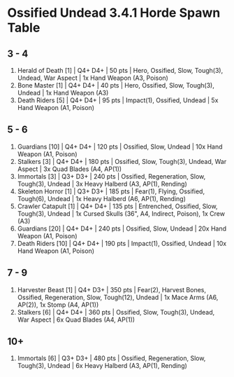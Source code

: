 # Ossified Undead 3.4.1 Horde Spawn Table

## 3 - 4

1. Herald of Death [1] | Q4+ D4+ | 50 pts | Hero, Ossified, Slow, Tough(3), Undead, War Aspect | 1x Hand Weapon (A3, Poison)
1. Bone Master [1] | Q4+ D4+ | 40 pts | Hero, Ossified, Slow, Tough(3), Undead | 1x Hand Weapon (A3)
1. Death Riders [5] | Q4+ D4+ | 95 pts | Impact(1), Ossified, Undead | 5x Hand Weapon (A1, Poison)

## 5 - 6

1. Guardians [10] | Q4+ D4+ | 120 pts | Ossified, Slow, Undead | 10x Hand Weapon (A1, Poison)
1. Stalkers [3] | Q4+ D4+ | 180 pts | Ossified, Slow, Tough(3), Undead, War Aspect | 3x Quad Blades (A4, AP(1))
1. Immortals [3] | Q3+ D3+ | 240 pts | Ossified, Regeneration, Slow, Tough(3), Undead | 3x Heavy Halberd (A3, AP(1), Rending)
1. Skeleton Horror [1] | Q3+ D3+ | 185 pts | Fear(1), Flying, Ossified, Tough(6), Undead | 1x Heavy Halberd (A6, AP(1), Rending)
1. Crawler Catapult [1] | Q4+ D4+ | 135 pts | Entrenched, Ossified, Slow, Tough(3), Undead | 1x Cursed Skulls (36", A4, Indirect, Poison), 1x Crew (A3)
1. Guardians [20] | Q4+ D4+ | 240 pts | Ossified, Slow, Undead | 20x Hand Weapon (A1, Poison)
1. Death Riders [10] | Q4+ D4+ | 190 pts | Impact(1), Ossified, Undead | 10x Hand Weapon (A1, Poison)

## 7 - 9

1. Harvester Beast [1] | Q4+ D3+ | 350 pts | Fear(2), Harvest Bones, Ossified, Regeneration, Slow, Tough(12), Undead | 1x Mace Arms (A6, AP(2)), 1x Stomp (A4, AP(1))
1. Stalkers [6] | Q4+ D4+ | 360 pts | Ossified, Slow, Tough(3), Undead, War Aspect | 6x Quad Blades (A4, AP(1))

## 10+

1. Immortals [6] | Q3+ D3+ | 480 pts | Ossified, Regeneration, Slow, Tough(3), Undead | 6x Heavy Halberd (A3, AP(1), Rending)